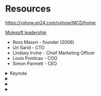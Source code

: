 # Resources 
https://vshow.on24.com/vshow/MCD/home

[Mulesoft leadership](https://www.mulesoft.com/team)
* Ross Mason - founder (2006)
* Uri Sarid - CTO
* Lindsey Irvine - Chief Marketing Officer
* Louis Ponticas - COO
* Simon Parmett - CEO

<details>
  <summary>Keynote</summary>
# Keynote
COVID - 
* https://mulesoft.com/covid
* https://work.com - expert advice to companies on how to reopen safely

## Digital imperative: moving faster than ever before
**It's business unusual for all of our customers**

Many hidden opportunities in current crisis - Things are now suddenly very different, and one key thing is that people are much more willing to try something new. 

With more WFH, no more "swivel chair IT" - where developers can turn around, ask for something, and IT delivers. Now we need more self-service software. 

**Anything that can run remotely should be ready to run remotely** - this drastically elevates the value of IT

## Key change: "Everyone, all at once"
IT cannot keep up with all the requests - used to be able to prioritize, but now every department is overwhelming IT with requests all at once.
* Find a way to provide self tools that allow people to "do more on their own" without fear of "making a mess" or "making a mistake"

</details>

<details>
  <summary></summary>
  
</details>

<details>
  <summary></summary>
  
</details>


<details>
  <summary></summary>
  
</details>










